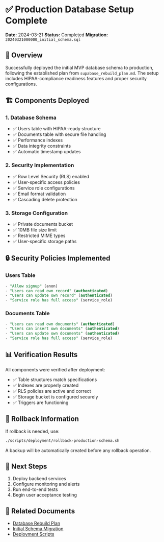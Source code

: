 # ✅ Production Database Setup Complete

**Date:** 2024-03-21
**Status:** Completed
**Migration:** `20240321000000_initial_schema.sql`

## 🎯 Overview
Successfully deployed the initial MVP database schema to production, following the established plan from `supabase_rebuild_plan.md`. The setup includes HIPAA-compliance readiness features and proper security configurations.

## 🏗️ Components Deployed

### 1. Database Schema
- ✅ Users table with HIPAA-ready structure
- ✅ Documents table with secure file handling
- ✅ Performance indexes
- ✅ Data integrity constraints
- ✅ Automatic timestamp updates

### 2. Security Implementation
- ✅ Row Level Security (RLS) enabled
- ✅ User-specific access policies
- ✅ Service role configurations
- ✅ Email format validation
- ✅ Cascading delete protection

### 3. Storage Configuration
- ✅ Private documents bucket
- ✅ 10MB file size limit
- ✅ Restricted MIME types
- ✅ User-specific storage paths

## 🔒 Security Policies Implemented

### Users Table
```sql
- "Allow signup" (anon)
- "Users can read own record" (authenticated)
- "Users can update own record" (authenticated)
- "Service role has full access" (service_role)
```

### Documents Table
```sql
- "Users can read own documents" (authenticated)
- "Users can insert own documents" (authenticated)
- "Users can update own documents" (authenticated)
- "Service role has full access" (service_role)
```

## 📊 Verification Results
All components were verified after deployment:
- ✅ Table structures match specifications
- ✅ Indexes are properly created
- ✅ RLS policies are active and correct
- ✅ Storage bucket is configured securely
- ✅ Triggers are functioning

## 🔄 Rollback Information
If rollback is needed, use:
```bash
./scripts/deployment/rollback-production-schema.sh
```
A backup will be automatically created before any rollback operation.

## 🚀 Next Steps
1. Deploy backend services
2. Configure monitoring and alerts
3. Run end-to-end tests
4. Begin user acceptance testing

## 📝 Related Documents
- [Database Rebuild Plan](../db/docs/plans/supabase_rebuild_plan.md)
- [Initial Schema Migration](../../supabase/migrations/20240321000000_initial_schema.sql)
- [Deployment Scripts](../../scripts/deployment/) 